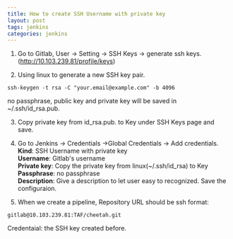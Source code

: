 ```yaml
---
title: How to create SSH Username with private key
layout: post
tags: jenkins
categories: jenkins
---
```

1. Go to Gitlab, User -> Setting -> SSH Keys -> generate ssh keys.(http://10.103.239.81/profile/keys)  

2. Using linux to generate a new SSH key pair.
```
ssh-keygen -t rsa -C "your.email@example.com" -b 4096
```
no passphrase, public key and private key will be saved in ~/.ssh/id_rsa.pub.

3. Copy private key from id_rsa.pub. to Key under SSH Keys page and save.  

4. Go to Jenkins -> Credentials ->Global Credentials -> Add credentials. 
  __Kind__: SSH Username with private key  
  __Username__: Gitlab's username  
  __Private key__: Copy the private key from linux(~/.ssh/id_rsa) to Key  
  __Passphrase__: no passphrase  
  __Description__: Give a description to let user easy to recognized.
  Save the configuraion.  
  
5. When we create a pipeline, Repository URL should be ssh format:
```
gitlab@10.103.239.81:TAF/cheetah.git
```  
Credentaial: the SSH key created before.